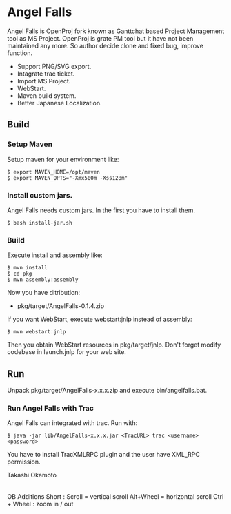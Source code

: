 Angel Falls
=============

Angel Falls is OpenProj fork known as Ganttchat based 
Project Management tool as MS Project. OpenProj is grate 
PM tool but it have not been maintained any more. 
So author decide clone and fixed bug, improve function.

* Support PNG/SVG export.
* Intagrate trac ticket.
* Import MS Project.
* WebStart.
* Maven build system.
* Better Japanese Localization.

Build
-----
### Setup Maven
Setup maven for your environment like:

    $ export MAVEN_HOME=/opt/maven
    $ export MAVEN_OPTS="-Xmx500m -Xss128m"

### Install custom jars.
Angel Falls needs custom jars. In the first
you have to install them.

    $ bash install-jar.sh
### Build
Execute install and assembly like:

    $ mvn install
    $ cd pkg
    $ mvn assembly:assembly

Now you have ditribution:

* pkg/target/AngelFalls-0.1.4.zip

If you want WebStart, execute webstart:jnlp instead of
assembly:

    $ mvn webstart:jnlp

Then you obtain WebStart resources in pkg/target/jnlp.
Don't forget modify codebase in launch.jnlp for your 
web site.

Run
---

Unpack pkg/target/AngelFalls-x.x.x.zip and execute bin/angelfalls.bat.

### Run Angel Falls with Trac

Angel Falls can integrated with trac. Run with:

    $ java -jar lib/AngelFalls-x.x.x.jar <TracURL> trac <username> <password>

You have to install TracXMLRPC plugin and the user have XML_RPC permission.

Takashi Okamoto


######
OB Additions
Short :
Scroll = vertical scroll
Alt+Wheel = horizontal scroll
Ctrl + Wheel : zoom in / out